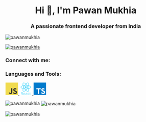 <h1 align="center">Hi 👋, I'm Pawan Mukhia</h1>
<h3 align="center">A passionate frontend developer from India</h3>

<p align="left"> <img src="https://komarev.com/ghpvc/?username=pawanmukhia&label=Profile%20views&color=0e75b6&style=flat" alt="pawanmukhia" /> </p>

<p align="left"> <a href="https://github.com/ryo-ma/github-profile-trophy"><img src="https://github-profile-trophy.vercel.app/?username=pawanmukhia" alt="pawanmukhia" /></a> </p>

<h3 align="left">Connect with me:</h3>
<p align="left">
</p>

<h3 align="left">Languages and Tools:</h3>
<p align="left"> <a href="https://developer.mozilla.org/en-US/docs/Web/JavaScript" target="_blank" rel="noreferrer"> <img src="https://raw.githubusercontent.com/devicons/devicon/master/icons/javascript/javascript-original.svg" alt="javascript" width="40" height="40"/> </a> <a href="https://reactjs.org/" target="_blank" rel="noreferrer"> <img src="https://raw.githubusercontent.com/devicons/devicon/master/icons/react/react-original-wordmark.svg" alt="react" width="40" height="40"/> </a> <a href="https://www.typescriptlang.org/" target="_blank" rel="noreferrer"> <img src="https://raw.githubusercontent.com/devicons/devicon/master/icons/typescript/typescript-original.svg" alt="typescript" width="40" height="40"/> </a> </p>

<p><img align="left" src="https://github-readme-stats.vercel.app/api/top-langs?username=pawanmukhia&show_icons=true&locale=en&layout=compact" alt="pawanmukhia" /></p>

<p>&nbsp;<img align="center" src="https://github-readme-stats.vercel.app/api?username=pawanmukhia&show_icons=true&locale=en" alt="pawanmukhia" /></p>

<p><img align="center" src="https://github-readme-streak-stats.herokuapp.com/?user=pawanmukhia&" alt="pawanmukhia" /></p>
